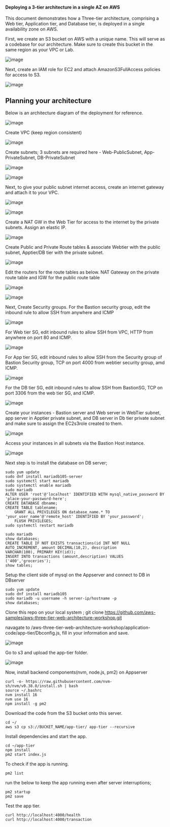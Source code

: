 #### Deploying a 3-tier architecture in a single AZ on AWS

This document demonstrates how a Three-tier architecture, comprising a Web tier, Application tier, and Database tier, is deployed in a single availability zone on AWS.

First, we create an S3 bucket on AWS with a unique name. This will serve as a codebase for our architecture. Make sure to create this bucket in the same region as your VPC or Lab.

![image](https://github.com/user-attachments/assets/a6a2f58a-9cd6-49e5-a8c8-a840a1389361)

Next, create an IAM role for EC2 and attach AmazonS3FullAccess policies for access to S3.

![image](https://github.com/user-attachments/assets/5ade16c6-93e9-4977-a0f5-d8a4b065d1f2)

## Planning your architecture

Below is an architecture diagram of the deployment for reference.

![image](https://github.com/user-attachments/assets/3022075c-9a1c-455a-aa05-0bf53f7d79d4)


Create VPC (keep region consistent)

![image](https://github.com/user-attachments/assets/0de993af-4268-49e1-8f22-bf6cffedd34b)

Create subnets; 3 subnets are required here - Web-PublicSubnet, App-PrivateSubnet, DB-PrivateSubnet

![image](https://github.com/user-attachments/assets/fd9a175b-e79b-4285-ada3-084782457ed2)

![image](https://github.com/user-attachments/assets/39b0ec33-c893-4b8f-bfc8-a121aae4939c)

Next, to give your public subnet internet access, create an internet gateway and attach it to your VPC.

![image](https://github.com/user-attachments/assets/dda64b6c-938e-4a4a-b5ce-01239e1a5cdb)

![image](https://github.com/user-attachments/assets/62ca76a4-01a0-4991-a6eb-658a73dd5996)

Create a NAT GW in the Web Tier for access to the internet by the private subnets. Assign an elastic IP.

![image](https://github.com/user-attachments/assets/bfcd2fbe-e795-4a39-bab2-151a127908c6)

Create Public and Private Route tables & associate Webtier with the public subnet, Apptier/DB tier with the private subnet.

![image](https://github.com/user-attachments/assets/e44697d8-529d-46a9-a024-d5c600c32f74)

Edit the routers for the route tables as below. NAT Gateway on the private route table and IGW for the public route table

![image](https://github.com/user-attachments/assets/6b683fc3-b2c8-4cea-b4a0-700271238979)

![image](https://github.com/user-attachments/assets/5c733812-f8db-4e60-8c8c-0a01b1ee5161)

Next, Create Security groups. For the Bastion security group, edit the inbound rule to allow SSH from anywhere and ICMP

![image](https://github.com/user-attachments/assets/9c1ca7e9-c7f1-47b7-aed3-76dfdf5cf6ff)

For Web tier SG, edit inbound rules to allow SSH from VPC, HTTP from anywhere on port 80 and ICMP.

![image](https://github.com/user-attachments/assets/c22f93a3-9488-4737-a7b1-f700b4516b76)

For App tier SG, edit inbound rules to allow SSH from the Security group of Bastion Security group, TCP on port 4000 from webtier security group, amd ICMP.

![image](https://github.com/user-attachments/assets/47951a94-94c1-43fc-a62b-0a3ffaa70404)

For the DB tier SG, edit inbound rules to allow SSH from BastionSG, TCP on port 3306 from the web tier SG, and ICMP.

![image](https://github.com/user-attachments/assets/a66da5f5-f843-4f2c-a16f-6e74c1ae6cca)

Create your instances - Bastion server and Web server in WebTier subnet, app server in Apptier private subnet, and DB server in Db tier private subnet and make sure to assign the EC2s3role created to them.

![image](https://github.com/user-attachments/assets/faa9d6a8-b316-4a08-94dd-977b2212bd7f)

Access your instances in all subnets via the Bastion Host instance.

![image](https://github.com/user-attachments/assets/54459ed3-67c3-4f47-a274-4ba4ebb7178f)


Next step is to install the database on DB server;

```
sudo yum update
sudo dnf install mariadb105-server
sudo systemctl start mariadb
sudo systemctl enable mariadb
sudo mariadb
ALTER USER 'root'@'localhost' IDENTIFIED WITH mysql_native_password BY 'place-your-password-here';
CREATE DATABASE dbname;
CREATE TABLE tablename;
    GRANT ALL PRIVILEGES ON database_name.* TO 'your_user_name'@'remote_host' IDENTIFIED BY 'your_password';
    FLUSH PRIVILEGES;
sudo systemctl restart mariadb

sudo mariadb
show databases;
CREATE TABLE IF NOT EXISTS transactions(id INT NOT NULL
AUTO_INCREMENT, amount DECIMAL(10,2), description
VARCHAR(100), PRIMARY KEY(id));
INSERT INTO transactions (amount,description) VALUES ('400','groceries');
show tables;
```

Setup the client side of mysql on the Appserver and connect to DB in DBserver

```
sudo yum update
sudo dnf install mariadb105
sudo mariadb -u username -h server-ip/hostname -p
show databases;
```

Clone this repo on your local system ; git clone https://github.com/aws-samples/aws-three-tier-web-architecture-workshop.git

navagate to /aws-three-tier-web-architecture-workshop/application-code/app-tier/Dbconfig.js, fill in your information and save.

![image](https://github.com/user-attachments/assets/d9dc04ee-cdb3-46c2-849c-50f61e9ea032)

Go to s3 and upload the app-tier folder.

![image](https://github.com/user-attachments/assets/d0573c16-d629-48a9-8884-e3673bd12c78)

Now, install backend components(nvm, node.js, pm2) on Appserver

```
curl -o- https://raw.githubusercontent.com/nvm-sh/nvm/v0.38.0/install.sh | bash
source ~/.bashrc
nvm install 16
nvm use 16
npm install -g pm2
```

Download the code from the S3 bucket onto this server.

```
cd ~/
aws s3 cp s3://BUCKET_NAME/app-tier/ app-tier --recursive
```

Install dependencies and start the app.
```
cd ~/app-tier
npm install
pm2 start index.js
```

To check if the app is running. 
```
pm2 list
```

run the below to keep the app running even after server interruptions;
```
pm2 startup
pm2 save
```

Test the app tier.
```
curl http://localhost:4000/health
curl http://localhost:4000/transaction
```












